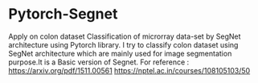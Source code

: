 # Pytorch-Segnet
Apply on colon dataset
Classification of microrray data-set by SegNet architecture using Pytorch library.
I try to classify colon dataset using SegNet architecture which are mainly used for image segmentation purpose.It is a Basic version of Segnet.
For reference : 
https://arxiv.org/pdf/1511.00561
https://nptel.ac.in/courses/108105103/50
